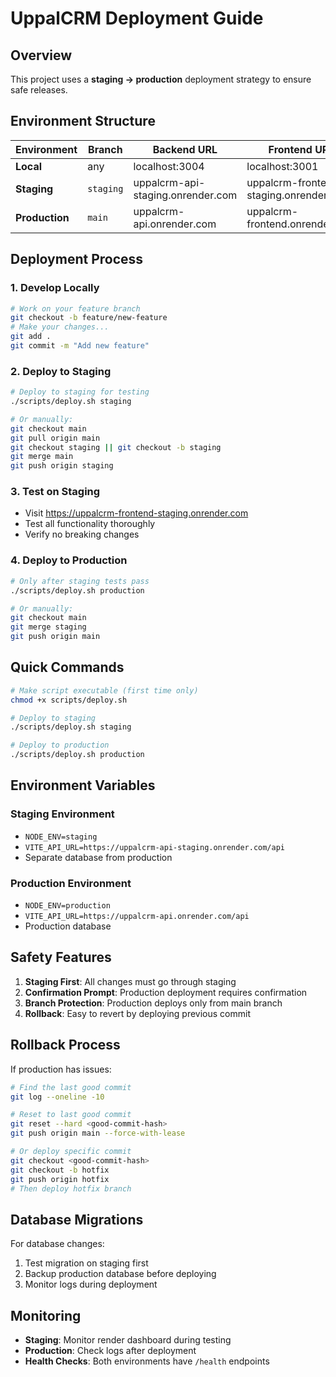 # UppalCRM Deployment Guide

## Overview
This project uses a **staging → production** deployment strategy to ensure safe releases.

## Environment Structure

| Environment | Branch | Backend URL | Frontend URL | Database |
|-------------|--------|-------------|--------------|----------|
| **Local** | any | localhost:3004 | localhost:3001 | Local DB |
| **Staging** | `staging` | uppalcrm-api-staging.onrender.com | uppalcrm-frontend-staging.onrender.com | Staging DB |
| **Production** | `main` | uppalcrm-api.onrender.com | uppalcrm-frontend.onrender.com | Production DB |

## Deployment Process

### 1. Develop Locally
```bash
# Work on your feature branch
git checkout -b feature/new-feature
# Make your changes...
git add .
git commit -m "Add new feature"
```

### 2. Deploy to Staging
```bash
# Deploy to staging for testing
./scripts/deploy.sh staging

# Or manually:
git checkout main
git pull origin main
git checkout staging || git checkout -b staging
git merge main
git push origin staging
```

### 3. Test on Staging
- Visit https://uppalcrm-frontend-staging.onrender.com
- Test all functionality thoroughly
- Verify no breaking changes

### 4. Deploy to Production
```bash
# Only after staging tests pass
./scripts/deploy.sh production

# Or manually:
git checkout main
git merge staging
git push origin main
```

## Quick Commands

```bash
# Make script executable (first time only)
chmod +x scripts/deploy.sh

# Deploy to staging
./scripts/deploy.sh staging

# Deploy to production
./scripts/deploy.sh production
```

## Environment Variables

### Staging Environment
- `NODE_ENV=staging`
- `VITE_API_URL=https://uppalcrm-api-staging.onrender.com/api`
- Separate database from production

### Production Environment
- `NODE_ENV=production`
- `VITE_API_URL=https://uppalcrm-api.onrender.com/api`
- Production database

## Safety Features

1. **Staging First**: All changes must go through staging
2. **Confirmation Prompt**: Production deployment requires confirmation
3. **Branch Protection**: Production deploys only from main branch
4. **Rollback**: Easy to revert by deploying previous commit

## Rollback Process

If production has issues:

```bash
# Find the last good commit
git log --oneline -10

# Reset to last good commit
git reset --hard <good-commit-hash>
git push origin main --force-with-lease

# Or deploy specific commit
git checkout <good-commit-hash>
git checkout -b hotfix
git push origin hotfix
# Then deploy hotfix branch
```

## Database Migrations

For database changes:
1. Test migration on staging first
2. Backup production database before deploying
3. Monitor logs during deployment

## Monitoring

- **Staging**: Monitor render dashboard during testing
- **Production**: Check logs after deployment
- **Health Checks**: Both environments have `/health` endpoints
